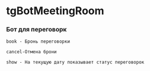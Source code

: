 # tgBotMeetingRoom

### Бот для переговорк  

```
book - Бронь переговорки  
```
```
cancel-Отмена брони  
```
```
show - На текущую дату показывает статус переговорок  
```